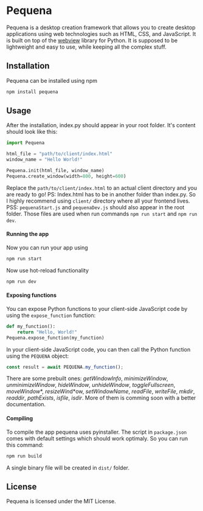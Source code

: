 # Pequena
Pequena is a desktop creation framework that allows you to create desktop applications using web technologies such as HTML, CSS, and JavaScript. It is built on top of the [webview](https://pypi.org/project/pywebview/) library for Python.
It is supposed to be lightweight and easy to use, while keeping all the complex stuff.

## Installation
Pequena can be installed using npm
```bash
npm install pequena
```

## Usage
After the installation, index.py should appear in your root folder.
It's content should look like this:
```python
import Pequena

html_file = "path/to/client/index.html"
window_name = "Hello World!"

Pequena.init(html_file, window_name)
Pequena.create_window(width=800, height=600)
``` 
Replace the `path/to/client/index.html` to an actual client directory and you are ready to go!
PS: Index.html has to be in another folder than index.py. So I highly recommend using `client/` directory where all your frontend lives.
PSS: `pequenaStart.js` and `pequenaDev.js` should also appear in the root folder. Those files are used when run commands `npm run start` and `npm run dev`.

#### Running the app
Now you can run your app using
```bash
npm run start
```

Now use hot-reload functionality
```bash
npm run dev
```

#### Exposing functions
You can expose Python functions to your client-side JavaScript code by using the `expose_function` function:
```python
def my_function():
    return "Hello, World!"
Pequena.expose_function(my_function)
``` 

In your client-side JavaScript code, you can then call the Python function using the `PEQUENA` object:
```Javascript
const result = await PEQUENA.my_function();
```
There are some prebuilt ones: *getWindowInfo*, *minimizeWindow*, *unminimizeWindow*, *hideWindow*, *unhideWindow*, *toggleFullscreen*, *moveWindow**, *resizeWin*d*ow, *setWindowName*, *readFile*, *writeFile*, *mkdir*, *readdir*, *pathExists*, *isfile*, *isdir*. More of them is comming soon with a better documentation.

#### Compiling
To compile the app pequena uses pyinstaller. The script in `package.json` comes with default settings which should work optimaly.
So you can run this command:
```bash
npm run build
```
A single binary file will be created in `dist/` folder.

## License
Pequena is licensed under the MIT License.